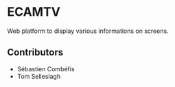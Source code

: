 # ECAMTV

Web platform to display various informations on screens.

## Contributors

- Sébastien Combéfis
- Tom Selleslagh